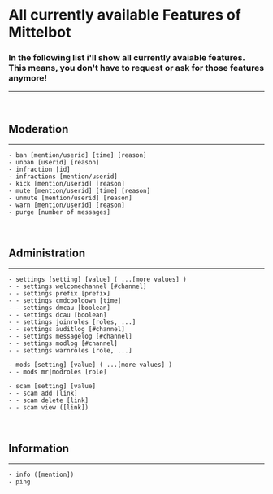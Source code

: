 # **All currently available Features of Mittelbot**

### In the following list i'll show all currently avaiable features. This means, you don't have to request or ask for those features anymore!

----

<br>

## Moderation
----
    - ban [mention/userid] [time] [reason]
    - unban [userid] [reason]
    - infraction [id]
    - infractions [mention/userid]
    - kick [mention/userid] [reason]
    - mute [mention/userid] [time] [reason]
    - unmute [mention/userid] [reason]
    - warn [mention/userid] [reason]
    - purge [number of messages]

<br>

## Administration
----
    - settings [setting] [value] ( ...[more values] )
    - - settings welcomechannel [#channel]
    - - settings prefix [prefix]
    - - settings cmdcooldown [time]
    - - settings dmcau [boolean]
    - - settings dcau [boolean]
    - - settings joinroles [roles, ...]
    - - settings auditlog [#channel]
    - - settings messagelog [#channel]
    - - settings modlog [#channel]
    - - settings warnroles [role, ...]

    - mods [setting] [value] ( ...[more values] )
    - - mods mr|modroles [role]

    - scam [setting] [value]
    - - scam add [link]
    - - scam delete [link]
    - - scam view ([link])

<br>

## Information
----
    - info ([mention])
    - ping
